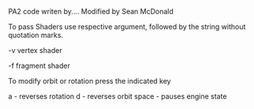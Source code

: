 PA2 code writen by....
Modified by Sean McDonald



To pass Shaders use respective argument, followed by the string without quotation marks.

-v vertex shader

-f fragment shader



To modify orbit or rotation press the indicated key

a     - reverses rotation
d     - reverses orbit
space - pauses engine state